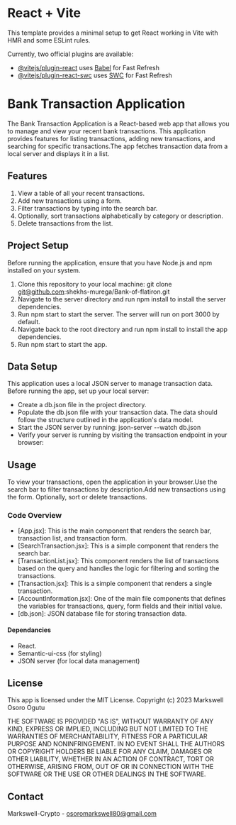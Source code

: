 # React + Vite

This template provides a minimal setup to get React working in Vite with HMR and some ESLint rules.

Currently, two official plugins are available:

- [@vitejs/plugin-react](https://github.com/vitejs/vite-plugin-react/blob/main/packages/plugin-react/README.md) uses [Babel](https://babeljs.io/) for Fast Refresh
- [@vitejs/plugin-react-swc](https://github.com/vitejs/vite-plugin-react-swc) uses [SWC](https://swc.rs/) for Fast Refresh
# Bank Transaction Application
The Bank Transaction Application is a React-based web app that allows you to manage and view your recent bank transactions. This application provides features for listing transactions, adding new transactions, and searching for specific transactions.The app fetches transaction data from a local server and displays it in a list.

## Features
1. View a table of all your recent transactions.
2. Add new transactions using a form.
3. Filter transactions by typing into the search bar.
4. Optionally, sort transactions alphabetically by category or description.
5. Delete transactions from the list.

## Project Setup
Before running the application, ensure that you have Node.js and npm installed on your system.

1. Clone this repository to your local machine:
       git clone git@github.com:shekhs-murega/Bank-of-flatiron.git
2. Navigate to the server directory and run npm install to install the server dependencies.
3. Run npm start to start the server. The server will run on port 3000 by default.
4. Navigate back to the root directory and run npm install to install the app dependencies.
5. Run npm start to start the app.

## Data Setup
This application uses a local JSON server to manage transaction data. Before running the app, set up your local server:

- Create a db.json file in the project directory.
- Populate the db.json file with your transaction data. The data should follow   the structure outlined in the application's data model.
- Start the JSON server by running:
    json-server --watch db.json 
- Verify your server is running by visiting the transaction endpoint in your browser:

## Usage
To view your transactions, open the application in your browser.Use the search bar to filter transactions by description.Add new transactions using the form.
Optionally, sort or delete transactions.

### Code Overview
+ [App.jsx]: This is the main component that renders the search bar, transaction list, and transaction form.
+ [SearchTransaction.jsx]: This is a simple component that renders the search bar.
+ [TransactionList.jsx]: This component renders the list of transactions based on the query and handles the logic for filtering and sorting the transactions.
+ [Transaction.jsx]: This is a simple component that renders a single transaction.
+ [AccountInformation.jsx]: One of the main file components that defines the variables for transactions, query, form fields and their initial value.
+ [db.json]: JSON database file for storing transaction data.

#### Dependancies
* React.
* Semantic-ui-css (for styling)
* JSON server (for local data management)

## License
This app is licensed under the MIT License.
Copyright (c) 2023 Markswell Osoro Ogutu

THE SOFTWARE IS PROVIDED "AS IS", WITHOUT WARRANTY OF ANY KIND, EXPRESS OR
IMPLIED, INCLUDING BUT NOT LIMITED TO THE WARRANTIES OF MERCHANTABILITY,
FITNESS FOR A PARTICULAR PURPOSE AND NONINFRINGEMENT. IN NO EVENT SHALL THE
AUTHORS OR COPYRIGHT HOLDERS BE LIABLE FOR ANY CLAIM, DAMAGES OR OTHER
LIABILITY, WHETHER IN AN ACTION OF CONTRACT, TORT OR OTHERWISE, ARISING FROM,
OUT OF OR IN CONNECTION WITH THE SOFTWARE OR THE USE OR OTHER DEALINGS IN THE
SOFTWARE.

## Contact
Markswell-Crypto - osoromarkswell80@gmail.com 